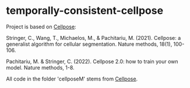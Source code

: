 # temporally-consistent-cellpose

Project is based on [Cellpose](https://github.com/MouseLand/cellpose): 

Stringer, C., Wang, T., Michaelos, M., & Pachitariu, M. (2021). Cellpose: a generalist algorithm for cellular segmentation. Nature methods, 18(1), 100-106.

Pachitariu, M. & Stringer, C. (2022). Cellpose 2.0: how to train your own model. Nature methods, 1-8.

All code in the folder 'cellposeM' stems from [Cellpose](https://github.com/MouseLand/cellpose).